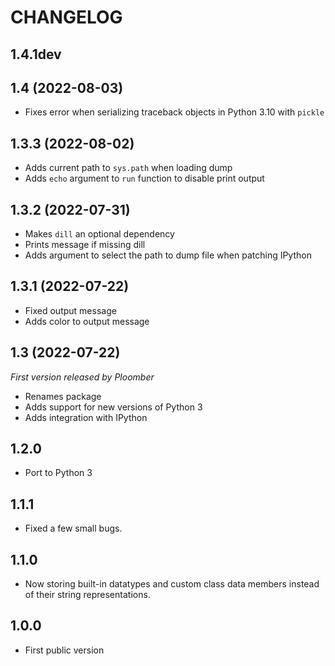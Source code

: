 # CHANGELOG

## 1.4.1dev

## 1.4 (2022-08-03)
* Fixes error when serializing traceback objects in Python 3.10 with `pickle`

## 1.3.3 (2022-08-02)
* Adds current path to `sys.path` when loading dump
* Adds `echo` argument to `run` function to disable print output

## 1.3.2 (2022-07-31)
* Makes `dill` an optional dependency
* Prints message if missing dill
* Adds argument to select the path to dump file when patching IPython

## 1.3.1 (2022-07-22)
* Fixed output message
* Adds color to output message

## 1.3 (2022-07-22)

*First version released by Ploomber*

* Renames package
* Adds support for new versions of Python 3
* Adds integration with IPython

## 1.2.0

* Port to Python 3

## 1.1.1

* Fixed a few small bugs.

## 1.1.0

* Now storing built-in datatypes and custom class data members instead of their string representations.

## 1.0.0

* First public version
